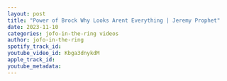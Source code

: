 ```yaml
---
layout: post
title: "Power of Brock Why Looks Arent Everything | Jeremy Prophet"
date: 2023-11-10
categories: jofo-in-the-ring videos
author: jofo-in-the-ring
spotify_track_id: 
youtube_video_id: Kbga3dnykdM
apple_track_id: 
youtube_metadata: 
---
```

